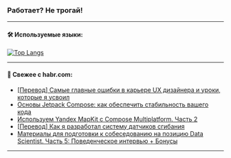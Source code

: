 ### Работает? Не трогай!

---
<!--
#### 🛠️ Technical stack:

![Java](https://img.shields.io/badge/Java-informational?logo=Oracle&style=flat&logoColor=white&color=FF4500)
![Kotlin](https://img.shields.io/badge/Kotlin-informational?logo=Kotlin&style=flat&logoColor=white&color=774D97)
![TS](https://img.shields.io/badge/TypeScript-informational?logo=typeScript&style=flat&logoColor=black&color=017acc)
![Python](https://img.shields.io/badge/Python-informational?logo=Python&style=flat&logoColor=black&color=ffdd54) <br>
![Spring](https://img.shields.io/badge/Spring-informational?logo=Spring&style=flat&logoColor=white&color=6DB33F) 
![SpringBoot](https://img.shields.io/badge/SpringBoot-informational?logo=SpringBoot&style=flat&logoColor=white&color=6DB33F)
![Nest](https://img.shields.io/badge/NestJS-informational?logo=NestJS&style=flat&logoColor=white&color=E0234E) 
![NodeJS](https://img.shields.io/badge/NodeJS-informational?logo=node.js&style=flat&logoColor=white&color=70A760)<br>
![PostgreSQL](https://img.shields.io/badge/PostgreSQL-informational?logo=PostgreSQL&style=flat&logoColor=white&color=DAA520)
![MongoDB](https://img.shields.io/badge/MongoDB-informational?logo=MongoDB&style=flat&logoColor=white&color=870000)
![Apache](https://img.shields.io/badge/Apache-informational?logo=apache&style=flat&logoColor=white&color=f74e28)

___ 
-->

#### 🛠️ Используемые языки:

[![Top Langs](https://github-readme-stats-u2qms2cxw-advtsettinggmailcoms-projects.vercel.app/api/top-langs/?username=zloylis&langs_count=10&hide_title=true&title_color=e6edf3&size_weight=0.5&count_weight=0.5&layout=compact&hide_progress=true&hide_border=true&theme=dracula)](https://github.com/zloylis)

<!---


####  :octocat:&nbsp;&nbsp; Статистика:

![GitHub stats](https://github-readme-stats-u2qms2cxw-advtsettinggmailcoms-projects.vercel.app/api?username=zloylis&show_icons=true&hide_border=true&theme=dracula&title_color=e6edf3&include_all_commits=true&count_private=true&hide_rank=false&hide_title=true&rank_icon=github)
-->
---

#### 💬 Свежее с habr.com:

<!-- BLOG-POST-LIST:START -->
- [[Перевод] Самые главные ошибки в карьере UX дизайнера и уроки, которые я усвоил](https://habr.com/ru/articles/841992/?utm_source=habrahabr&utm_medium=rss&utm_campaign=841992)
- [Основы Jetpack Compose: как обеспечить стабильность вашего кода](https://habr.com/ru/companies/yandex/articles/841154/?utm_source=habrahabr&utm_medium=rss&utm_campaign=841154)
- [Используем Yandex MapKit с Compose Multiplatform. Часть 2](https://habr.com/ru/articles/841728/?utm_source=habrahabr&utm_medium=rss&utm_campaign=841728)
- [[Перевод] Как я разработал систему датчиков сгибания](https://habr.com/ru/companies/ruvds/articles/841890/?utm_source=habrahabr&utm_medium=rss&utm_campaign=841890)
- [Материалы для подготовки к собеседованию на позицию Data Scientist. Часть 5: Поведенческое интервью + Бонусы](https://habr.com/ru/companies/megafon/articles/839570/?utm_source=habrahabr&utm_medium=rss&utm_campaign=839570)
<!-- BLOG-POST-LIST:END -->

---
